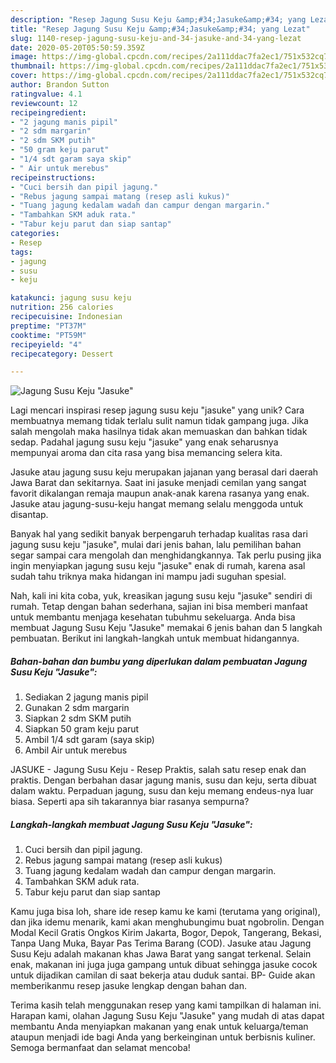 ```yaml
---
description: "Resep Jagung Susu Keju &amp;#34;Jasuke&amp;#34; yang Lezat"
title: "Resep Jagung Susu Keju &amp;#34;Jasuke&amp;#34; yang Lezat"
slug: 1140-resep-jagung-susu-keju-and-34-jasuke-and-34-yang-lezat
date: 2020-05-20T05:50:59.359Z
image: https://img-global.cpcdn.com/recipes/2a111ddac7fa2ec1/751x532cq70/jagung-susu-keju-jasuke-foto-resep-utama.jpg
thumbnail: https://img-global.cpcdn.com/recipes/2a111ddac7fa2ec1/751x532cq70/jagung-susu-keju-jasuke-foto-resep-utama.jpg
cover: https://img-global.cpcdn.com/recipes/2a111ddac7fa2ec1/751x532cq70/jagung-susu-keju-jasuke-foto-resep-utama.jpg
author: Brandon Sutton
ratingvalue: 4.1
reviewcount: 12
recipeingredient:
- "2 jagung manis pipil"
- "2 sdm margarin"
- "2 sdm SKM putih"
- "50 gram keju parut"
- "1/4 sdt garam saya skip"
- " Air untuk merebus"
recipeinstructions:
- "Cuci bersih dan pipil jagung."
- "Rebus jagung sampai matang (resep asli kukus)"
- "Tuang jagung kedalam wadah dan campur dengan margarin."
- "Tambahkan SKM aduk rata."
- "Tabur keju parut dan siap santap"
categories:
- Resep
tags:
- jagung
- susu
- keju

katakunci: jagung susu keju 
nutrition: 256 calories
recipecuisine: Indonesian
preptime: "PT37M"
cooktime: "PT59M"
recipeyield: "4"
recipecategory: Dessert

---
```



![Jagung Susu Keju &#34;Jasuke&#34;](https://img-global.cpcdn.com/recipes/2a111ddac7fa2ec1/751x532cq70/jagung-susu-keju-jasuke-foto-resep-utama.jpg)

Lagi mencari inspirasi resep jagung susu keju &#34;jasuke&#34; yang unik? Cara membuatnya memang tidak terlalu sulit namun tidak gampang juga. Jika salah mengolah maka hasilnya tidak akan memuaskan dan bahkan tidak sedap. Padahal jagung susu keju &#34;jasuke&#34; yang enak seharusnya mempunyai aroma dan cita rasa yang bisa memancing selera kita.

Jasuke atau jagung susu keju merupakan jajanan yang berasal dari daerah Jawa Barat dan sekitarnya. Saat ini jasuke menjadi cemilan yang sangat favorit dikalangan remaja maupun anak-anak karena rasanya yang enak. Jasuke atau jagung-susu-keju hangat memang selalu menggoda untuk disantap.

Banyak hal yang sedikit banyak berpengaruh terhadap kualitas rasa dari jagung susu keju &#34;jasuke&#34;, mulai dari jenis bahan, lalu pemilihan bahan segar sampai cara mengolah dan menghidangkannya. Tak perlu pusing jika ingin menyiapkan jagung susu keju &#34;jasuke&#34; enak di rumah, karena asal sudah tahu triknya maka hidangan ini mampu jadi suguhan spesial.


Nah, kali ini kita coba, yuk, kreasikan jagung susu keju &#34;jasuke&#34; sendiri di rumah. Tetap dengan bahan sederhana, sajian ini bisa memberi manfaat untuk membantu menjaga kesehatan tubuhmu sekeluarga. Anda bisa membuat Jagung Susu Keju &#34;Jasuke&#34; memakai 6 jenis bahan dan 5 langkah pembuatan. Berikut ini langkah-langkah untuk membuat hidangannya.

<!--inarticleads1-->

##### Bahan-bahan dan bumbu yang diperlukan dalam pembuatan Jagung Susu Keju &#34;Jasuke&#34;:

1. Sediakan 2 jagung manis pipil
1. Gunakan 2 sdm margarin
1. Siapkan 2 sdm SKM putih
1. Siapkan 50 gram keju parut
1. Ambil 1/4 sdt garam (saya skip)
1. Ambil  Air untuk merebus


JASUKE - Jagung Susu Keju - Resep Praktis, salah satu resep enak dan praktis. Dengan berbahan dasar jagung manis, susu dan keju, serta dibuat dalam waktu. Perpaduan jagung, susu dan keju memang endeus-nya luar biasa. Seperti apa sih takarannya biar rasanya sempurna? 

<!--inarticleads2-->

##### Langkah-langkah membuat Jagung Susu Keju &#34;Jasuke&#34;:

1. Cuci bersih dan pipil jagung.
1. Rebus jagung sampai matang (resep asli kukus)
1. Tuang jagung kedalam wadah dan campur dengan margarin.
1. Tambahkan SKM aduk rata.
1. Tabur keju parut dan siap santap


Kamu juga bisa loh, share ide resep kamu ke kami (terutama yang original), dan jika idemu menarik, kami akan menghubungimu buat ngobrolin. Dengan Modal Kecil Gratis Ongkos Kirim Jakarta, Bogor, Depok, Tangerang, Bekasi, Tanpa Uang Muka, Bayar Pas Terima Barang (COD). Jasuke atau Jagung Susu Keju adalah makanan khas Jawa Barat yang sangat terkenal. Selain enak, makanan ini juga juga gampang untuk dibuat sehingga jasuke cocok untuk dijadikan camilan di saat bekerja atau duduk santai. BP- Guide akan memberikanmu resep jasuke lengkap dengan bahan dan. 

Terima kasih telah menggunakan resep yang kami tampilkan di halaman ini. Harapan kami, olahan Jagung Susu Keju &#34;Jasuke&#34; yang mudah di atas dapat membantu Anda menyiapkan makanan yang enak untuk keluarga/teman ataupun menjadi ide bagi Anda yang berkeinginan untuk berbisnis kuliner. Semoga bermanfaat dan selamat mencoba!
